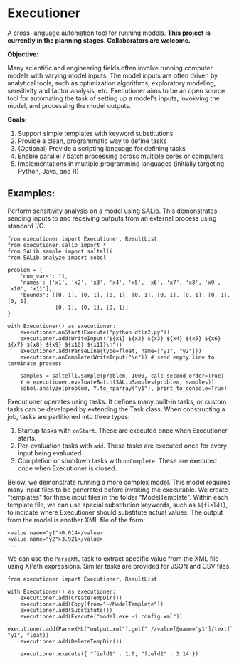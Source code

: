 # Executioner
A cross-language automation tool for running models.  **This project is currently in the planning stages.  Collaborators are welcome.**

**Objective:**

Many scientific and engineering fields often involve running computer models with varying model inputs.  The model inputs are often driven by analytical tools, such as optimization algorithms, exploratory modeling, sensitivity and factor analysis, etc.  Executioner aims to be an open source tool for automating the task of setting up a model's inputs, invokving the model, and processing the model outputs.

**Goals:**

1. Support simple templates with keyword substitutions
2. Provide a clean, programmatic way to define tasks
3. (Optional) Provide a scripting language for defining tasks
4. Enable parallel / batch processing across multiple cores or computers
5. Implementations in multiple programming languages (initially targeting Python, Java, and R)

## Examples:

Perform sensitivity analysis on a model using SALib.  This demonstrates sending inputs to and receiving outputs from an external process using standard I/O.

    from executioner import Executioner, ResultList
    from executioner.salib import *
    from SALib.sample import saltelli
    from SALib.analyze import sobol

    problem = {
        'num_vars': 11,
        'names': ['x1', 'x2', 'x3', 'x4', 'x5', 'x6', 'x7', 'x8', 'x9', 'x10', 'x11'], 
        'bounds': [[0, 1], [0, 1], [0, 1], [0, 1], [0, 1], [0, 1], [0, 1], [0, 1], 
                   [0, 1], [0, 1], [0, 1]]
    }
    
    with Executioner() as executioner:
        executioner.onStart(Execute("python dtlz2.py"))
        executioner.add(WriteInput("${x1} ${x2} ${x3} ${x4} ${x5} ${x6} ${x7} ${x8} ${x9} ${x10} ${x11}\n"))
        executioner.add(ParseLine(type=float, name=["y1", "y2"]))
        executioner.onComplete(WriteInput("\n")) # send empty line to terminate process

        samples = saltelli.sample(problem, 1000, calc_second_order=True)
        Y = executioner.evaluateBatch(SALibSamples(problem, samples))
        sobol.analyze(problem, Y.to_nparray("y1"), print_to_console=True)

Executioner operates using tasks.  It defines many built-in tasks, or custom tasks can be developed by extending the Task class.  When constructing a job, tasks are partitioned into three types:

1. Startup tasks with `onStart`.  These are executed once when Executioner starts.
2. Per-evaluation tasks with `add`.  These tasks are executed once for every input being evaluated.
3. Completion or shutdown tasks with `onComplete`.  These are executed once when Executioner is closed.

Below, we demonstrate running a more complex model.  This model requires many input files to be generated before invoking the executable.  We create "templates" for these input files in the folder "ModelTemplate".  Within each template file, we can use special substitution keywords, such as `${field1}`, to indicate where Executioner should substitute actual values.  The output from the model is another XML file of the form:

    <value name="y1">0.014</value>
    <value name="y2">3.921</value>
    ...
    
We can use the `ParseXML` task to extract specific value from the XML file using XPath expressions.  Similar tasks are provided for JSON and CSV files.

    from executioner import Executioner, ResultList
    
    with Executioner() as executioner:
        executioner.add(CreateTempDir())
        executioner.add(Copy(from="~/ModelTemplate"))
        executioner.add(Substitute())
        executioner.add(Execute("model.exe -i config.xml"))
        executioner.add(ParseXML("output.xml").get(".//value[@name='y1']/text()", "y1", float)) 
        executioner.add(DeleteTempDir())
        
        executioner.execute({ "field1" : 1.0, "field2" : 3.14 })
